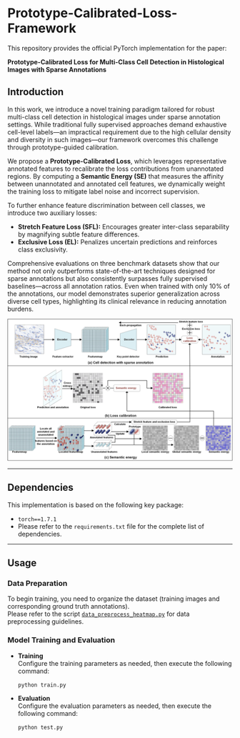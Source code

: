 # Prototype-Calibrated-Loss-Framework

This repository provides the official PyTorch implementation for the paper:

**Prototype-Calibrated Loss for Multi-Class Cell Detection in Histological Images with Sparse Annotations**

## Introduction
In this work, we introduce a novel training paradigm tailored for robust multi-class cell detection in histological images under sparse annotation settings. While traditional fully supervised approaches demand exhaustive cell-level labels—an impractical requirement due to the high cellular density and diversity in such images—our framework overcomes this challenge through prototype-guided calibration.

We propose a **Prototype-Calibrated Loss**, which leverages representative annotated features to recalibrate the loss contributions from unannotated regions. By computing a **Semantic Energy (SE)** that measures the affinity between unannotated and annotated cell features, we dynamically weight the training loss to mitigate label noise and incorrect supervision.

To further enhance feature discrimination between cell classes, we introduce two auxiliary losses:
- **Stretch Feature Loss (SFL):** Encourages greater inter-class separability by magnifying subtle feature differences.
- **Exclusive Loss (EL):** Penalizes uncertain predictions and reinforces class exclusivity.

Comprehensive evaluations on three benchmark datasets show that our method not only outperforms state-of-the-art techniques designed for sparse annotations but also consistently surpasses fully supervised baselines—across all annotation ratios. Even when trained with only 10% of the annotations, our model demonstrates superior generalization across diverse cell types, highlighting its clinical relevance in reducing annotation burdens.

![Method Overview](img/method.png)

---

## Dependencies

This implementation is based on the following key package:

- `torch==1.7.1`
- Please refer to the `requirements.txt` file for the complete list of dependencies.
---

## Usage

### Data Preparation

To begin training, you need to organize the dataset (training images and corresponding ground truth annotations).  
Please refer to the script [`data_preprocess_heatmap.py`](./data_preprocess_heatmap.py) for data preprocessing guidelines.

### Model Training and Evaluation

- **Training**  
  Configure the training parameters as needed, then execute the following command:  
  ```bash
  python train.py
- **Evaluation**  
  Configure the evaluation parameters as needed, then execute the following command:  
  ```bash
  python test.py
